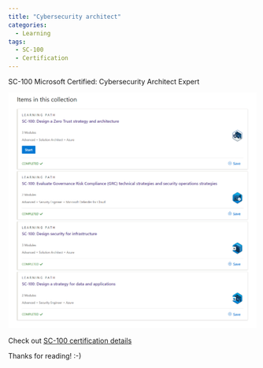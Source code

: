 ```yaml
---
title: "Cybersecurity architect"
categories:
  - Learning
tags:
  - SC-100
  - Certification
---
```


SC-100 Microsoft Certified: Cybersecurity Architect Expert

![Cybersecurity architect learning paths](../assets/images/20220715-cybersecurityarchitect.png)

Check out [SC-100 certification details](https://docs.microsoft.com/certifications/cybersecurity-architect-expert/?wt.mc_id=pdebruin_content_blog_cnl_csasci)

Thanks for reading! :-)
